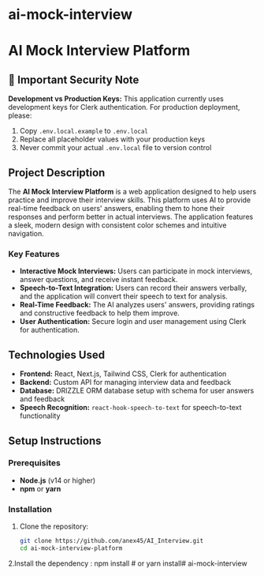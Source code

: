 # ai-mock-interview
# AI Mock Interview Platform

## 🚨 Important Security Note
**Development vs Production Keys:** This application currently uses development keys for Clerk authentication. For production deployment, please:
1. Copy `.env.local.example` to `.env.local`
2. Replace all placeholder values with your production keys
3. Never commit your actual `.env.local` file to version control

## Project Description

The **AI Mock Interview Platform** is a web application designed to help users practice and improve their interview skills. This platform uses AI to provide real-time feedback on users' answers, enabling them to hone their responses and perform better in actual interviews. The application features a sleek, modern design with consistent color schemes and intuitive navigation.

### Key Features
- **Interactive Mock Interviews:** Users can participate in mock interviews, answer questions, and receive instant feedback.
- **Speech-to-Text Integration:** Users can record their answers verbally, and the application will convert their speech to text for analysis.
- **Real-Time Feedback:** The AI analyzes users' answers, providing ratings and constructive feedback to help them improve.
- **User Authentication:** Secure login and user management using Clerk for authentication.

## Technologies Used

- **Frontend:** React, Next.js, Tailwind CSS, Clerk for authentication
- **Backend:** Custom API for managing interview data and feedback
- **Database:** DRIZZLE ORM database setup with schema for user answers and feedback
- **Speech Recognition:** `react-hook-speech-to-text` for speech-to-text functionality

## Setup Instructions

### Prerequisites
- **Node.js** (v14 or higher)
- **npm** or **yarn**

### Installation

1. Clone the repository:
   ```bash
   git clone https://github.com/anex45/AI_Interview.git
   cd ai-mock-interview-platform

2.Install the dependency :
    npm install
    # or
    yarn install#   a i - m o c k - i n t e r v i e w 
 
 